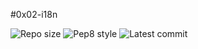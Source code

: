 #0x02-i18n

![Repo size](https://img.shields.io/github/repo-size/oluwasube/alx-backend)
![Pep8 style](https://img.shields.io/badge/PEP8-style%20guide-green?style=round-square)
![Latest commit](https://img.shields.io/github/last-commit/oluwasube/alx-backend/main?style=round-square)